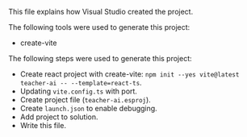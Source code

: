 This file explains how Visual Studio created the project.

The following tools were used to generate this project:
- create-vite

The following steps were used to generate this project:
- Create react project with create-vite: `npm init --yes vite@latest teacher-ai -- --template=react-ts`.
- Updating `vite.config.ts` with port.
- Create project file (`teacher-ai.esproj`).
- Create `launch.json` to enable debugging.
- Add project to solution.
- Write this file.
